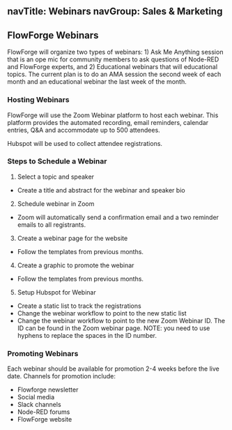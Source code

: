 navTitle: Webinars
navGroup: Sales & Marketing
---

## FlowForge Webinars

FlowForge will organize two types of webinars: 1) Ask Me Anything session that is an ope mic for community members to ask questions of Node-RED and FlowForge experts, and 2) Educational webinars that will educational topics. The current plan is to do an AMA session the second week of each month and an educational webinar the last week of the month.

### Hosting Webinars
FlowForge will use the Zoom Webinar platform to host each webinar. This platform provides the automated recording, email reminders, calendar entries, Q&A and accommodate up to 500 attendees.

Hubspot will be used to collect attendee registrations. 

### Steps to Schedule a Webinar

1. Select a topic and speaker
* Create a title and abstract for the webinar and speaker bio

2. Schedule webinar in Zoom
* Zoom will automatically send a confirmation email and a two reminder emails to all registrants.

3. Create a webinar page for the website
* Follow the templates from previous months.

4. Create a graphic to promote the webinar
* Follow the templates from previous months.

5. Setup Hubspot for Webinar
* Create a static list to track the registrations
* Change the webinar workflow to point to the new static list
* Change the webinar workflow to point to the new Zoom Webinar ID.  The ID can be found in the Zoom webinar page. NOTE: you need to use hyphens to replace the spaces in the ID number.

### Promoting Webinars

Each webinar should be available for promotion 2-4 weeks before the live date. Channels for promotion include:
* Flowforge newsletter
* Social media
* Slack channels
* Node-RED forums
* FlowForge website